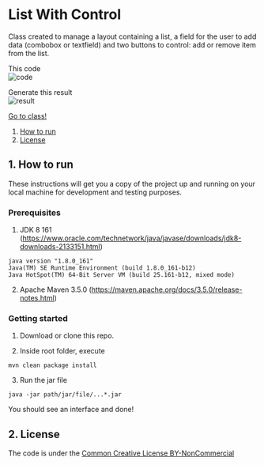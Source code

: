 # List With Control
Class created to manage a layout containing a list, a field for the user to add data (combobox or textfield) and two buttons to control: add or remove item from the list.

This code<br>
![code]()

Generate this result<br>
![result](https://user-images.githubusercontent.com/6250218/54117772-4b792580-43d0-11e9-9729-b9ab2b542155.png)

[Go to class!](https://github.com/rponciano/MPLVWC/blob/master/src/main/MPLVWC.java)

1. [How to run](#1-How-to-run)
2. [License](#2-License)

## 1. How to run

These instructions will get you a copy of the project up and running on your local machine for development and testing purposes.

### Prerequisites
1. JDK 8 161 (https://www.oracle.com/technetwork/java/javase/downloads/jdk8-downloads-2133151.html)
```
java version "1.8.0_161"
Java(TM) SE Runtime Environment (build 1.8.0_161-b12)
Java HotSpot(TM) 64-Bit Server VM (build 25.161-b12, mixed mode)
```

2. Apache Maven 3.5.0 (https://maven.apache.org/docs/3.5.0/release-notes.html)

### Getting started

1. Download or clone this repo.

2. Inside root folder, execute 
```
mvn clean package install
```

3. Run the jar file
```
java -jar path/jar/file/...*.jar
```

You should see an interface and done! 

## 2. License

The code is under the [Common Creative License BY-NonCommercial](https://creativecommons.org/licenses/by-nc/4.0/legalcode)
